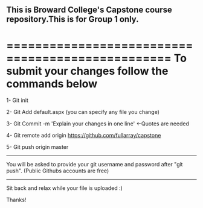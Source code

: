 This is Broward College's Capstone course repository.This is for Group 1 only.
------------------------------------------------------------------------------

=================================================
To submit your changes follow the commands below
=================================================

1- Git init 

2- Git Add default.aspx (you can specify any file you change)

3- Git Commit -m 'Explain your changes in one line' <-Quotes are needed

4- Git remote add origin https://github.com/fullarray/capstone

5- Git push origin master


--------------------------------------------

You will be asked to provide your 
git username and password after "git push". 
(Public Githubs accounts are free)

--------------------------------------------


Sit back and relax while your file is uploaded :)


Thanks!
